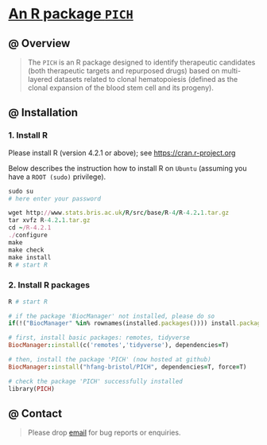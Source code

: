 # [An R package `PICH`](https://github.com/hfang-bristol/PICH)

## @ Overview

> The `PICH` is an R package designed to identify therapeutic candidates (both therapeutic targets and repurposed drugs) based on multi-layered datasets related to clonal hematopoiesis (defined as the clonal expansion of the blood stem cell and its progeny).


## @ Installation

### 1. Install R

Please install R (version 4.2.1 or above); see https://cran.r-project.org

Below describes the instruction how to install R on `Ubuntu` (assuming you have a `ROOT (sudo)` privilege).

```ruby
sudo su
# here enter your password

wget http://www.stats.bris.ac.uk/R/src/base/R-4/R-4.2.1.tar.gz
tar xvfz R-4.2.1.tar.gz
cd ~/R-4.2.1
./configure
make
make check
make install
R # start R
```

### 2. Install R packages

```ruby
R # start R

# if the package 'BiocManager' not installed, please do so
if(!("BiocManager" %in% rownames(installed.packages()))) install.packages("BiocManager")

# first, install basic packages: remotes, tidyverse
BiocManager::install(c('remotes','tidyverse'), dependencies=T)

# then, install the package 'PICH' (now hosted at github)
BiocManager::install("hfang-bristol/PICH", dependencies=T, force=T)

# check the package 'PICH' successfully installed
library(PICH)
```


## @ Contact

> Please drop [email](mailto:fh12355@rjh.com.cn) for bug reports or enquiries.


